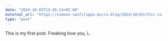 ```yaml
---
date: "2024-10-03T12:45:14+02:00"
external_url: "https://simone-sanfilippo.micro.blog/2024/10/03/this-is-my.html"
type: "post"
---
```

<p>This is my first post. Freaking love you, L.</p>

